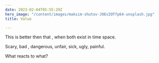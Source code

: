 ```yaml
---
date: 2023-02-04T05:55:29Z
hero_image: "/content/images/maksim-shutov-JOEvZOTfp64-unsplash.jpg"
title: Value

---
```

This is better then that , when both exist  in time space. 

Scary, bad , dangerous, unfair, sick, ugly, painful.

What reacts to what?